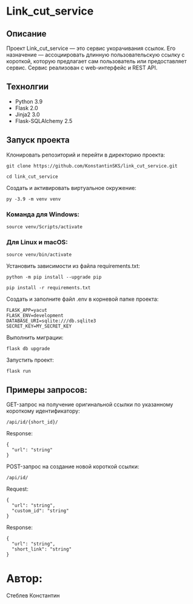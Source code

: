 # Link_cut_service

## Описание
Проект Link_cut_service — это сервис укорачивания ссылок. Его назначение — ассоциировать длинную пользовательскую ссылку с короткой, которую предлагает сам пользователь или предоставляет сервис. Сервис реализован с web-интерфейс и REST API.

## Технолгии
- Python 3.9
- Flask 2.0
- Jinja2 3.0
- Flask-SQLAlchemy 2.5

## Запуск проекта
Клонировать репозиторий и перейти в директорию проекта:
```
git clone https://github.com/KonstantinSKS/link_cut_service.git
```
```
cd link_cut_service
```
Cоздать и активировать виртуальное окружение:
```
py -3.9 -m venv venv
```
### Команда для Windows:
```
source venv/Scripts/activate
```
### Для Linux и macOS:
```
source venv/bin/activate
```
Установить зависимости из файла requirements.txt:
```
python -m pip install --upgrade pip
```
```
pip install -r requirements.txt
```
Создать и заполните файл .env в корневой папке проекта:
```
FLASK_APP=yacut
FLASK_ENV=development
DATABASE_URI=sqlite:///db.sqlite3
SECRET_KEY=MY_SECRET_KEY
```
Выполнить миграции:
```
flask db upgrade
```
Запустить проект:
```
flask run
```

## Примеры запросов:
GET-запрос на получение оригинальной ссылки по указанному короткому идентификатору:
```
/api/id/{short_id}/
```
Response:
```
{
  "url": "string"
}
```

POST-запрос на создание новой короткой ссылки:
```
/api/id/
```
Request:
```
{
  "url": "string",
  "custom_id": "string"
}
```
Response:
```
{
  "url": "string",
  "short_link": "string"
}
```

# Автор: 
Стеблев Константин
